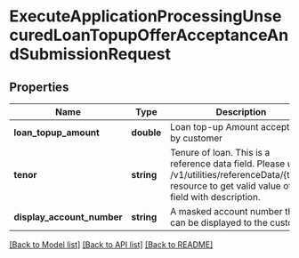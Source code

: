 # ExecuteApplicationProcessingUnsecuredLoanTopupOfferAcceptanceAndSubmissionRequest

## Properties
Name | Type | Description | Notes
------------ | ------------- | ------------- | -------------
**loan_topup_amount** | **double** | Loan top-up Amount accepted by customer | 
**tenor** | **string** | Tenure of loan. This is a reference data field. Please use /v1/utilities/referenceData/{tenor} resource to get valid value of this field with description. | 
**display_account_number** | **string** | A masked account number that can be displayed to the customer | 

[[Back to Model list]](../../README.md#documentation-for-models) [[Back to API list]](../../README.md#documentation-for-api-endpoints) [[Back to README]](../../README.md)

